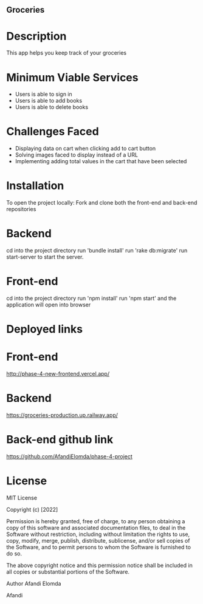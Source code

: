 ## Groceries
# Description
This app helps you keep track of your groceries

# Minimum Viable Services
* Users is able to sign in
* Users is able to add books
* Users is able to delete books

# Challenges Faced
 * Displaying data on cart when clicking add to cart button 
 * Solving images faced to display instead of a URL
 * Implementing adding total values in the cart that have been selected

# Installation
To open the project locally: Fork and clone both the front-end and back-end repositories

# Backend
cd into the project directory run 'bundle install' run 'rake db:migrate' run start-server to start the server.

# Front-end
cd into the project directory run 'npm install' run 'npm start' and the application will open into browser

# Deployed links
# Front-end
http://phase-4-new-frontend.vercel.app/

# Backend
https://groceries-production.up.railway.app/

# Back-end github link
https://github.com/AfandiElomda/phase-4-project
# License

MIT License

Copyright (c) [2022]

Permission is hereby granted, free of charge, to any person obtaining a copy of this software and associated documentation files, to deal in the Software without restriction, including without limitation the rights to use, copy, modify, merge, publish, distribute, sublicense, and/or sell copies of the Software, and to permit persons to whom the Software is furnished to do so.

The above copyright notice and this permission notice shall be included in all copies or substantial portions of the Software.

Author Afandi Elomda



Afandi
